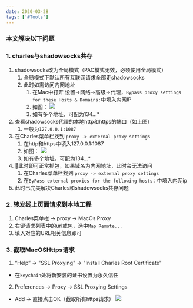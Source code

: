 ```yaml
---
date: 2020-03-28
tags: ['#Tools']
---
```

### 本文解决以下问题
<!-- toc -->

### 1. charles与shadowsocks共存
1. shadowsocks改为全局模式（PAC模式无效，必须使用全局模式）
   1. 全局模式下默认所有互联网请求全部走shadowsocks
   2. 此时如需访问内网地址
      1. 在Mac中打开 设置->网络->高级->代理，`Bypass proxy settings for these Hosts & Domains:`中填入内网IP
      2. 如图：
       ![](https://tva1.sinaimg.cn/large/006y8mN6gy1g8ubsuvcutj30je0fcgoz.jpg)
      3. 如有多个地址，可配为134.*.*.*
2. 查看shadowsocks代理的本地http和https的端口（如上图）
   1. 一般为`127.0.0.1:1087`
3. 在Charles菜单栏找到 `proxy -> external proxy settings`
   1. 在http和https中填入127.0.0.1:1087
   2. 如图：
    ![](https://tva1.sinaimg.cn/large/006y8mN6gy1g8ubq4cl19j30f20chwgt.jpg)
   3. 如有多个地址，可配为134.*.*.*
4. 此时即可正常抓包，如果域名为内网地址，此时会无法访问
   1. 在Charles菜单栏找到 `proxy -> external proxy settings`
   2. 在`ByPass external proxies for the following hosts：`中填入内网ip
5. 此时已完美解决Charles和shadowsocks共存问题

### 2. 转发线上页面请求到本地工程
1. Charles菜单栏 -> proxy -> MacOs Proxy
2. 右键请求列表中的url或包，选中`Map Remote...`
3. 填入对应的URL相关信息即可

### 3. 截取MacOSHttps请求
1. “Help” -> "SSL Proxying" -> "Install Charles Root Certificate"
  - 在`keychain`处将新安装的证书设置为永久信任
2. Preferences -> Proxy -> SSL Proxying Settings
  - Add -> 直接点击OK（截取所有https请求）
    ![](https://tva1.sinaimg.cn/large/006y8mN6ly1g8u6eu1soqj30gj0cwdic.jpg)

